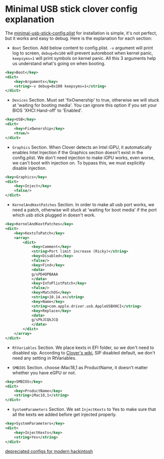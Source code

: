 # Minimal USB stick clover config explanation

The [minimal-usb-stick-config.plist](./minimal-usb-stick-config.plist) for installation is simple, it's not perfect, but it works and easy to debug. Here is the explanation for each section:

- `Boot` Section. Add below content to config.plist. `-v` argument will print log to screen, `debug=0x100` will prevent autoreboot when kernel panic, `keepsyms=1` will print symbols on kernel panic. All this 3 arguments help us understand what's going on when booting.
```xml
<key>Boot</key>
<dict>
    <key>Arguments</key>
    <string>-v debug=0x100 keepsyms=1</string>
</dict>
```

- `Devices` Section. Must set 'fixOwnership' to true, otherwise we will stuck at 'waiting for booting media'. You can ignore this option if you set your BIOS 'XHCI Hand-off' to 'Enabled'.
```xml
<key>USB</key>
<dict>
    <key>FixOwnership</key>
    <true/>
</dict>
```

- `Graphics` Section. When Clover detects an Intel iGPU, it automatically enables Intel Injection if the Graphics section doesn't exist in the config.plist. We don't need injection to make iGPU works, even worse, we can't boot with injection on. To bypass this, we must explicitly disable injection.
```xml
<key>Graphics</key>
<dict>
    <key>Inject</key>
    <false/>
</dict>
```

- `KernelAndKextPatches` Section. In order to make all usb port works, we need a patch, otherwise will stuck at 'waiting for boot media' if the port which usb stick plugged in doesn't work.
```xml
<key>KernelAndKextPatches</key>
<dict>
    <key>KextsToPatch</key>
    <array>
        <dict>
            <key>Comment</key>
            <string>Port limit increase (Ricky)</string>
            <key>Disabled</key>
            <false/>
            <key>Find</key>
            <data>
            g/sPD4OPBAAA
            </data>
            <key>InfoPlistPatch</key>
            <false/>
            <key>MatchOS</key>
            <string>10.14.x</string>
            <key>Name</key>
            <string>com.apple.driver.usb.AppleUSBXHCI</string>
            <key>Replace</key>
            <data>
            g/sPkJCQkJCQ
            </data>
        </dict>
    </array>
</dict>
```

- `RtVariables` Section. We place kexts in EFI folder, so we don't need to disabled sip. According to [Clover's wiki](https://clover-wiki.zetam.org/Configuration/RtVariables#CsrActiveConfig), SIP disabled default, we don't need any setting in RtVariables.

- `SMBIOS` Section. choose iMac18,1 as ProductName, it doesn't matter whether you have eGPU or not.
```xml
<key>SMBIOS</key>
<dict>
    <key>ProductName</key>
    <string>iMac18,1</string>
</dict>
```

- `SystemParameters` Section. We set `InjectKexts` to Yes to make sure that all the kexts we added before get injected properly.
```xml
<key>SystemParameters</key>
<dict>
    <key>InjectKexts</key>
    <string>Yes</string>
</dict>
```

[depreciated configs for modern hackintosh](https://www.tonymacx86.com/threads/pastrychefs-asus-rog-strix-z370-g-gaming-wi-fi-ac-build-w-i9-9900k-amd-vega-56.239969/page-457#post-1865430)
